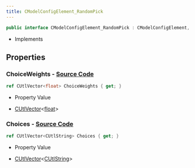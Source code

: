 ```yaml
---
title: CModelConfigElement_RandomPick
---
```


```csharp
public interface CModelConfigElement_RandomPick : CModelConfigElement, ISchemaClass<CModelConfigElement>, ISchemaClass<CModelConfigElement_RandomPick>, ISchemaField, ISchemaClass, INativeHandle
```

- Implements

## Properties

### **ChoiceWeights** - [Source Code](https://github.com/swiftly-solution/swiftlys2/blob/main/managed/src/SwiftlyS2.Generated/Schemas/Interfaces/CModelConfigElement_RandomPick.cs#L18)

```csharp
ref CUtlVector<float> ChoiceWeights { get; }
```

- Property Value

- [CUtlVector](/docs/api/-1)<[float](https://learn.microsoft.com/dotnet/api/system.single)>

### **Choices** - [Source Code](https://github.com/swiftly-solution/swiftlys2/blob/main/managed/src/SwiftlyS2.Generated/Schemas/Interfaces/CModelConfigElement_RandomPick.cs#L16)

```csharp
ref CUtlVector<CUtlString> Choices { get; }
```

- Property Value

- [CUtlVector](/docs/api/-1)<[CUtlString](/docs/api/shared/natives/cutlstring)>

